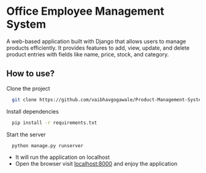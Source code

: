 
# Office Employee Management System

A web-based application built with Django that allows users to manage products efficiently. It provides features to add, view, update, and delete product entries with fields like name, price, stock, and category.

## How to use?

Clone the project

```bash
  git clone https://github.com/vaibhavgogawale/Product-Management-System-in-Django.git
```

Install dependencies

```bash
  pip install -r requirements.txt
```

Start the server

```bash
  python manage.py runserver
```
- It will run the application on localhost
- Open the browser visit [localhost:8000](http://localhost:8000) and enjoy the application
